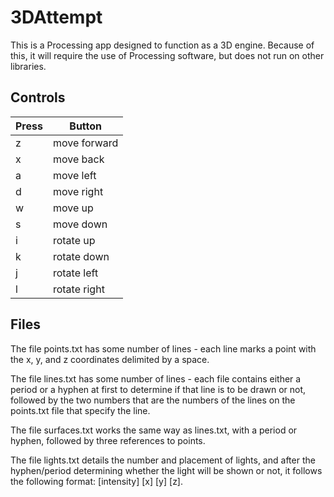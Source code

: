 # 3DAttempt
This is a Processing app designed to function as a 3D engine. Because of this, it will require the use of Processing software, but does not run on other libraries.
## Controls

| Press | Button       |
|-------|--------------|
| z     | move forward |
| x     | move back    |
| a     | move left    |
| d     | move right   |
| w     | move up      |
| s     | move down    |
| i     | rotate up    |
| k     | rotate down  |
| j     | rotate left  |
| l     | rotate right |
## Files
The file points.txt has some number of lines - each line marks a point with the x, y, and z coordinates delimited by a space.  

The file lines.txt has some number of lines - each file contains either a period or a hyphen at first to determine if that line is to be drawn or not, followed by the two numbers that are the numbers of the lines on the points.txt file that specify the line.  

The file surfaces.txt works the same way as lines.txt, with a period or hyphen, followed by three references to points.  

The file lights.txt details the number and placement of lights, and after the hyphen/period determining whether the light will be shown or not, it follows the following format: [intensity] [x] [y] [z].
